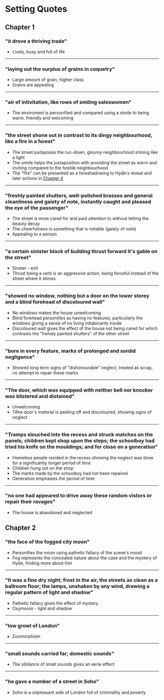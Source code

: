 # Setting Quotes

## Chapter 1

### "it drove a thriving trade"

- Lively, busy and full of life

---

### "laying out the surplus of grains in coquetry"

- Large amount of grain, higher class
- Grains are appealing

---

### "air of intivitation, like rows of smiling saleswomen"

- The enviroment is personified and compared using a simile to being warm, friendly and welcoming

---

### "the street shone out in contrast to its dingy neighbourhood, like a fire in a forest"

- The street juxtaposes the run-down, gloomy neighbourhood shining like a light
- The simile helps the juxtaposition with providing the street as warm and inviting compared to the hostile neighbourhood
- The "fire" can be presented as a foreshadowing to Hyde's reveal and later actions in [Chapter 4](../timeline.md/#chapter-4)

---

### "freshly painted shutters, well-polished brasses and general cleanliness and gaiety of note, instantly caught and pleased the eye of the passenger"

- The street is more cared for and paid attention to without letting the beauty decay
- The cheerfulness is something that is notable (gaiety of note)
- Appealing to a person

---

### "a certain sinister block of building thrust forward it's gable on the street"

- Sinster - evil
- Thrust being a verb is an aggressive action, being forceful instead of the street where it shines

---

### "showed no window, nothing but a door on the lower storey and a blind forehead of discoloured wall"

- No windows makes the house unwelcoming
- Blind forehead personifies as having no features, particularly the windows giving a sense of no living inhabinants inside
- Discoloured wall gives the effect of the house not being cared for which contrasts the "frehsly painted shutters" of the other street

---

### "bore in every feature, marks of prolonged and sordid negligence"

- Showed long term signs of "dishonourable" neglect, treated as scrap, no attempt to repair these marks

---

### "The door, which was equipped with neither bell nor knocker was blistered and distained"

- Unwelcoming
- TAhe door's material is peeling off and discoloured, showing signs of neglect

---

### "Tramps slouched into the recess and struck matches on the panels; children kept shop upon the steps; the schoolboy had tried his knife on the mouldings; and for close on a generation"

- Homeless people resided in the recess showing the neglect was done for a significantly longer period of time
- Children hung out on the shop
- The marks made by the schoolboy had not been repaired
- Generation emphaises the period of time

---

### "no one had appeared to drive away these random vistors or repair their ravages"

- The house is abandoned and neglected


## Chapter 2

### "the face of the fogged city moon"

- Personifies the moon using pathetic fallacy of the scene's mood
- Fog represents the concealed nature about the case and the mystery of Hyde, finding more about him

---

### "It was a fine dry night; frost in the air, the streets as clean as a ballroom floor; the lamps, unshaken by any wind, drawing a regular pattern of light and shadow"

- Pathetic fallacy gives the effect of mystery
- Oxymoron - light and shadow

---

### "low growl of London"

- Zoomorphism

---

### "small sounds carried far; domestic sounds"

- The sibilance of small sounds gives an eerie effect

---

### "he gave a number of a street in Soho"

- Soho is a unpleasant side of London full of criminality and poverty
